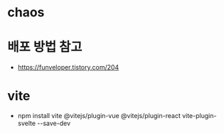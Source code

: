 # chaos


# 배포 방법 참고
- https://funveloper.tistory.com/204 

# vite
- npm install vite @vitejs/plugin-vue @vitejs/plugin-react vite-plugin-svelte --save-dev
